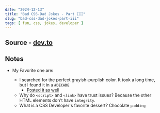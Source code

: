 ```yaml
---
date: "2024-12-13"
title: "Bad CSS-Dad Jokes - Part III"
slug: "bad-css-dad-jokes-part-iii"
tags: [ fun, css, jokes, developer ]
---
```




## Source - [dev.to][1]

## Notes
* My Favorite one are:
  * I searched for the perfect grayish-purplish color. It took a long time, but I found it in a `#DECADE`
    * [Posted it as well][2]
  * Why do `<script>` and `<link>` have trust issues? Because the other HTML elements don't have `integrity`.
  * What is a CSS Developer's favorite dessert? Chocolate `padding`



  [1]: https://dev.to/alvaromontoro/bad-css-dad-jokes-iii-1ma6
  [2]: https://mastodon.world/@divinedragon/113222958880054802
